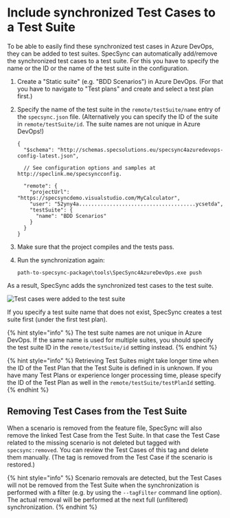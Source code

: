 # Include synchronized Test Cases to a Test Suite

To be able to easily find these synchronized test cases in Azure DevOps, they can be added to test suites. SpecSync can automatically add/remove the synchronized test cases to a test suite. For this you have to specify the name or the ID or the name of the test suite in the configuration.

1. Create a "Static suite" \(e.g. "BDD Scenarios"\) in Azure DevOps. \(For that you have to navigate to "Test plans" and create and select a test plan first.\)
2. Specify the name of the test suite in the `remote/testSuite/name` entry of the `specsync.json` file. \(Alternatively you can specify the ID of the suite in `remote/testSuite/id`. The suite names are not unique in Azure DevOps!\)

   ```text
   {
     "$schema": "http://schemas.specsolutions.eu/specsync4azuredevops-config-latest.json",

     // See configuration options and samples at http://speclink.me/specsyncconfig.

     "remote": {
       "projectUrl": "https://specsyncdemo.visualstudio.com/MyCalculator",
       "user": "52yny4a......................................ycsetda",
       "testSuite": {
         "name": "BDD Scenarios"
       }
     }
   }
   ```

3. Make sure that the project compiles and the tests pass.
4. Run the synchronization again:

   ```text
   path-to-specsync-package\tools\SpecSync4AzureDevOps.exe push
   ```

As a result, SpecSync adds the synchronized test cases to the test suite.

![Test cases were added to the test suite](../../.gitbook/assets/getting-started-specflow-updated-test-suite.png)

If you specify a test suite name that does not exist, SpecSync creates a test suite first \(under the first test plan\).

{% hint style="info" %}
The test suite names are not unique in Azure DevOps. If the same name is used for multiple suites, you should specify the test suite ID in the `remote/testSuite/id` setting instead.
{% endhint %}

{% hint style="info" %}
Retrieving Test Suites might take longer time when the ID of the Test Plan that the Test Suite is defined in is unknown. If you have many Test Plans or experience longer processing time, please specify the ID of the Test Plan as well in the `remote/testSuite/testPlanId` setting.
{% endhint %}

## Removing Test Cases from the Test Suite

When a scenario is removed from the feature file, SpecSync will also remove the linked Test Case from the Test Suite. In that case the Test Case related to the missing scenario is not deleted but tagged with `specsync:removed`. You can review the Test Cases of this tag and delete them manually. (The tag is removed from the Test Case if the scenario is restored.)

{% hint style="info" %}
Scenario removals are detected, but the Test Cases will not be removed from the Test Suite when the synchronization is performed with a filter (e.g. by using the `--tagFilter` command line option). The actual removal will be performed at the next full (unfiltered) synchronization.
{% endhint %}
